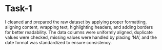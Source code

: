# Task-1
I cleaned and prepared the raw dataset by applying proper formatting, aligning content, wrapping text, highlighting headers, and adding borders for better readability. The data columns were uniformly aligned, duplicate values were checked, missing values were handled by placing ‘NA’, and the date format was standardized to ensure consistency.

